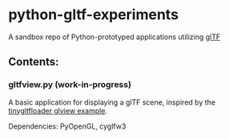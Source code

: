 # python-gltf-experiments

A sandbox repo of Python-prototyped applications utilizing [glTF](https://github.com/KhronosGroup/glTF)

## Contents:

### gltfview.py (work-in-progress)

A basic application for displaying a glTF scene, inspired by the [tinygltfloader glview example](https://github.com/syoyo/tinygltfloader/tree/master/examples/glview).

Dependencies: PyOpenGL, cyglfw3
